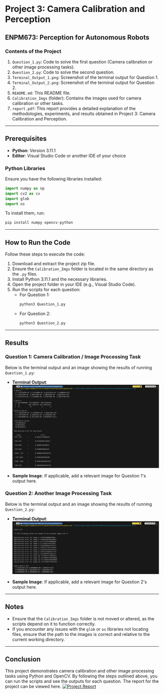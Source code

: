 # Project 3: Camera Calibration and Perception

## ENPM673: Perception for Autonomous Robots

### Contents of the Project

1. `Question_1.py`: Code to solve the first question (Camera calibration or other image processing tasks).
2. `Question_2.py`: Code to solve the second question.
3. `Terminal_Output_1.png`: Screenshot of the terminal output for Question 1.
4. `Terminal_Output_2.png`: Screenshot of the terminal output for Question 2.
5. `README.md`: This README file.
6. `Calibration_Imgs` (folder): Contains the images used for camera calibration or other tasks.
7. `report.pdf`: This report provides a detailed explanation of the methodologies, experiments, and results obtained in Project 3: Camera Calibration and Perception.

---

## Prerequisites

- **Python**: Version 3.11.1
- **Editor**: Visual Studio Code or another IDE of your choice

### Python Libraries
Ensure you have the following libraries installed:

```python
import numpy as np
import cv2 as cv
import glob
import os
```

To install them, run:

```bash
pip install numpy opencv-python
```

---

## How to Run the Code

Follow these steps to execute the code:

1. Download and extract the project zip file.
2. Ensure the `Calibration_Imgs` folder is located in the same directory as the `.py` files.
3. Install Python 3.11.1 and the necessary libraries.
4. Open the project folder in your IDE (e.g., Visual Studio Code).
5. Run the scripts for each question:
   - For Question 1:
     ```bash
     python3 Question_1.py
     ```
   - For Question 2:
     ```bash
     python3 Question_2.py
     ```

---

## Results

### Question 1: Camera Calibration / Image Processing Task

Below is the terminal output and an image showing the results of running `Question_1.py`:

- **Terminal Output**:
  ![Terminal Output for Question 1](Terminal%20Output_1.png)

- **Sample Image**:
  If applicable, add a relevant image for Question 1's output here.

### Question 2: Another Image Processing Task

Below is the terminal output and an image showing the results of running `Question_2.py`:

- **Terminal Output**:
  ![Terminal Output for Question 2](Terminal%20Output_2.png)

- **Sample Image**:
  If applicable, add a relevant image for Question 2's output here.

---

## Notes

- Ensure that the `Calibration_Imgs` folder is not moved or altered, as the scripts depend on it to function correctly.
- If you encounter any issues with the `glob` or `os` libraries not locating files, ensure that the path to the images is correct and relative to the current working directory.

---

## Conclusion

This project demonstrates camera calibration and other image processing tasks using Python and OpenCV. By following the steps outlined above, you can run the scripts and see the outputs for each question. The report for the project can be viewed here. [![Project Report](https://img.icons8.com/ios-filled/30/ff2c2c/pdf.png)](report.pdf)